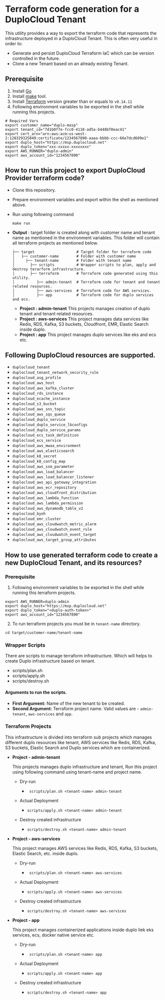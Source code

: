 # Terraform code generation for a DuploCloud Tenant

This utility provides a way to export the terraform code that represents the infrastructure deployed in a DuploCloud Tenant. This is often very useful in order to:
- Generate and persist DuploCloud Terraform IaC which can be version controlled in the future.
- Clone a new Tenant based on an already existing Tenant. 

## Prerequisite

1. Install [Go](https://go.dev/doc/install)
2. Install [make](https://www.gnu.org/software/make) tool.
3. Install [Terraform](https://learn.hashicorp.com/tutorials/terraform/install-cli) version greater than or equals to `v0.14.11`
4. Following environment variables to be exported in the shell while running this projects.

```shell
# Required Vars
export customer_name="duplo-masp"
export tenant_id="7d1b0f7e-fcc0-4118-ad5a-b448bf0eac41"
export cert_arn="arn:aws:acm:us-west-2:128329325849:certificate/1234567890-aaaa-bbbb-ccc-66e7dcd609e1"
export duplo_host="https://msp.duplocloud.net"
export duplo_token="xxx-xxxxx-xxxxxxxx"
export AWS_RUNNER="duplo-admin"
export aws_account_id="1234567890"
```

## How to run this project to export DuploCloud Provider terraform code?

- Clone this repository.

- Prepare environment variables and export within the shell as mentioned above.

- Run using  following command

  ```shell
  make run
  ```

- **Output** : target folder is created along with customer name and tenant name as mentioned in the environment variables. This folder will contain all terraform projects as mentioned below.
  
    ```
    ├── target                   # Target folder for terraform code
    │   ├── customer-name        # Folder with customer name
    │     ├── tenant-name        # Folder with tenant name
    │       ├── scripts          # Wrapper scripts to plan, apply and destroy terarform infrastructure.
    │       ├── terraform        # Terraform code generated using this utility.
    │          ├── admin-tenant  # Terraform code for tenant and tenant related resources.
    │          ├── aws-services  # Terraform code for AWS services.
    │          ├── app           # Terraform code for duplo services and ecs.
    ```

  - **Project : admin-tenant** This projects manages creation of duplo tenant and tenant related resources.
  - **Project : aws-services** This project manages data services like Redis, RDS, Kafka, S3 buckets, Cloudfront, EMR, Elastic Search inside duplo.
  - **Project : app** This project manages duplo services like eks and ecs etc.

## Following DuploCloud resources are supported.
   - `duplocloud_tenant`
   - `duplocloud_tenant_network_security_rule`
   - `duplocloud_asg_profile`
   - `duplocloud_aws_host`
   - `duplocloud_aws_kafka_cluster`
   - `duplocloud_rds_instance`
   - `duplocloud_ecache_instance`
   - `duplocloud_s3_bucket`
   - `duplocloud_aws_sns_topic`
   - `duplocloud_aws_sqs_queue`
   - `duplocloud_duplo_service`
   - `duplocloud_duplo_service_lbconfigs`
   - `duplocloud_duplo_service_params`
   - `duplocloud_ecs_task_definition`
   - `duplocloud_ecs_service`
   - `duplocloud_aws_mwaa_environment`
   - `duplocloud_aws_elasticsearch`
   - `duplocloud_k8_secret`
   - `duplocloud_k8_config_map`
   - `duplocloud_aws_ssm_parameter`
   - `duplocloud_aws_load_balancer`
   - `duplocloud_aws_load_balancer_listener`
   - `duplocloud_aws_api_gateway_integration`
   - `duplocloud_aws_ecr_repository`
   - `duplocloud_aws_cloudfront_distribution`
   - `duplocloud_aws_lambda_function`
   - `duplocloud_aws_lambda_permission`
   - `duplocloud_aws_dynamodb_table_v2`
   - `duplocloud_byoh`
   - `duplocloud_emr_cluster`
   - `duplocloud_aws_cloudwatch_metric_alarm`
   - `duplocloud_aws_cloudwatch_event_rule`
   - `duplocloud_aws_cloudwatch_event_target`
   - `duplocloud_aws_target_group_attributes`

## How to use generated terraform code to create a new DuploCloud Tenant, and its resources?

### Prerequisite
1. Following environment variables to be exported in the shell while running this terraform projects.
```shell
export AWS_RUNNER=duplo-admin
export duplo_host="https://msp.duplocloud.net"
export duplo_token="<duplo-auth-token>"
export aws_account_id="1234567890"
```
2. To run terraform projects you must be in `tenant-name` directory.
```shell
cd target/customer-name/tenant-name
```

### Wrapper Scripts

There are scripts to manage terraform infrastructure. Which will helps to create Duplo infrastructure based on tenant.

- scripts/plan.sh
- scripts/apply.sh
- scripts/destroy.sh

#### Arguments to run the scripts.

- **First Argument:** Name of the new tenant to be created.
- **Second Argument:** Terraform project name. Valid values are - `admin-tenant`, `aws-services` and `app`.

### Terraform Projects

This infrastructure is divided into terraform sub projects which manages different duplo resources like tenant, AWS services like Redis, RDS, Kafka, S3 buckets, Elastic Search and Duplo services which are containerized.

- **Project - admin-tenant**

  This projects manages duplo infrastructure and tenant, Run this project using following command using tenant-name and project name.

  - Dry-run

    - ```shell
       scripts/plan.sh <tenant-name> admin-tenant
      ```

  - Actual Deployment

    - ```shell
      scripts/apply.sh <tenant-name> admin-tenant
      ```

  - Destroy created infrastructure

    - ```shell
      scripts/destroy.sh <tenant-name> admin-tenant
      ```

- **Project - aws-services**

  This project manages AWS services like Redis, RDS, Kafka, S3 buckets, Elastic Search, etc. inside duplo.

  - Dry-run

    - ```shell
       scripts/plan.sh <tenant-name> aws-services
      ```
  - Actual Deployment

    - ```shell
      scripts/apply.sh <tenant-name> aws-services
      ```
  - Destroy created infrastructure

    - ```shell
      scripts/destroy.sh <tenant-name> aws-services
      ```

- **Project - app**

  This project manages containerized applications inside duplo liek eks services, ecs, docker native service etc.

  - Dry-run

    - ```shell
       scripts/plan.sh <tenant-name> app
      ```

  - Actual Deployment

    - ```shell
      scripts/apply.sh <tenant-name> app
      ```

  - Destroy created infrastructure

    - ```shell
      scripts/destroy.sh <tenant-name> app
      ```
